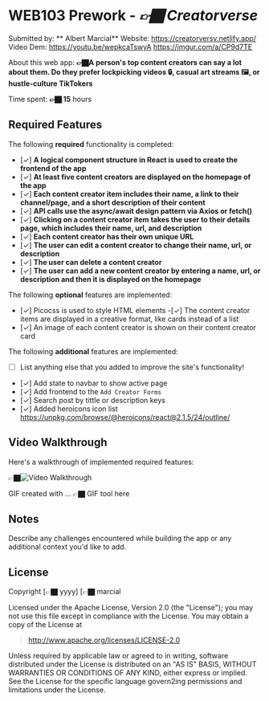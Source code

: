 # WEB103 Prework - *👉🏿 Creatorverse*

Submitted by: ** Albert Marcial**
Website: https://creatorversy.netlify.app/
Video Dem: https://youtu.be/wepkcaTswyA
https://imgur.com/a/CP9d7TE

About this web app: **👉🏿A person's top content creators can say a lot about them. Do they prefer lockpicking videos 🔒, casual art streams 🖼️, or hustle-culture TikTokers**

Time spent: **👉🏿 15** hours

## Required Features

The following **required** functionality is completed:

<!-- 👉🏿👉🏿👉🏿 Make sure to check off completed functionality below -->
- [✓] **A logical component structure in React is used to create the frontend of the app**
- [✓] **At least five content creators are displayed on the homepage of the app**
- [✓] **Each content creator item includes their name, a link to their channel/page, and a short description of their content**
- [✓] **API calls use the async/await design pattern via Axios or fetch()**
- [✓] **Clicking on a content creator item takes the user to their details page, which includes their name, url, and description**
- [✓] **Each content creator has their own unique URL**
- [✓] **The user can edit a content creator to change their name, url, or description**
- [✓] **The user can delete a content creator**
- [✓] **The user can add a new content creator by entering a name, url, or description and then it is displayed on the homepage**

The following **optional** features are implemented:

- [✓] Picocss is used to style HTML elements
-[✓] The content creator items are displayed in a creative format, like cards instead of a list
- [✓] An image of each content creator is shown on their content creator card

The following **additional** features are implemented:

* [ ] List anything else that you added to improve the site's functionality!
- [✓] Add state to navbar to show active page
- [✓] Add frontend to the `Add Creator Forms`
- [✓] Search post by tittle or description keys
- [✓] Added heroicons icon list https://unpkg.com/browse/@heroicons/react@2.1.5/24/outline/

## Video Walkthrough

Here's a walkthrough of implemented required features:

👉🏿<img src='http://i.imgur.com/link/to/your/gif/file.gif' title='Video Walkthrough' width='' alt='Video Walkthrough' />

<!-- Replace this with whatever GIF tool you used! -->
GIF created with ...  👉🏿 GIF tool here
<!-- Recommended tools:
[Kap](https://getkap.co/) for macOS
[ScreenToGif](https://www.screentogif.com/) for Windows
[peek](https://github.com/phw/peek) for Linux. -->

## Notes

Describe any challenges encountered while building the app or any additional context you'd like to add.

## License

Copyright [👉🏿 yyyy] [👉🏿 marcial

Licensed under the Apache License, Version 2.0 (the "License"); you may not use this file except in compliance with the License. You may obtain a copy of the License at

> http://www.apache.org/licenses/LICENSE-2.0

Unless required by applicable law or agreed to in writing, software distributed under the License is distributed on an "AS IS" BASIS, WITHOUT WARRANTIES OR CONDITIONS OF ANY KIND, either express or implied. See the License for the specific language govern2ing permissions and limitations under the License.




